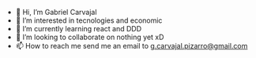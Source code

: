 - 👋 Hi, I’m Gabriel Carvajal 
- 👀 I’m interested in tecnologies and economic 
- 🌱 I’m currently learning react and DDD 
- 💞️ I’m looking to collaborate on nothing yet xD
- 📫 How to reach me send me an email to g.carvajal.pizarro@gmail.com 

